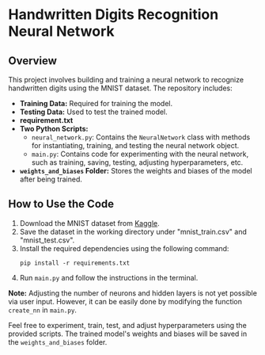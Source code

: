 # Handwritten Digits Recognition Neural Network

## Overview
This project involves building and training a neural network to recognize handwritten digits using the MNIST dataset. The repository includes:

- **Training Data:** Required for training the model.
- **Testing Data:** Used to test the trained model.
- **requirement.txt**
- **Two Python Scripts:**
  - `neural_network.py`: Contains the `NeuralNetwork` class with methods for instantiating, training, and testing the neural network object.
  - `main.py`: Contains code for experimenting with the neural network, such as training, saving, testing, adjusting hyperparameters, etc.
- **`weights_and_biases` Folder:** Stores the weights and biases of the model after being trained.

## How to Use the Code
1. Download the MNIST dataset from [Kaggle](https://www.kaggle.com/datasets/oddrationale/mnist-in-csv).
2. Save the dataset in the working directory under "mnist_train.csv" and "mnist_test.csv".
3. Install the required dependencies using the following command:
    ```
    pip install -r requirements.txt
    ```
3. Run `main.py` and follow the instructions in the terminal.

**Note:** Adjusting the number of neurons and hidden layers is not yet possible via user input. However, it can be easily done by modifying the function `create_nn` in `main.py`.

Feel free to experiment, train, test, and adjust hyperparameters using the provided scripts. The trained model's weights and biases will be saved in the `weights_and_biases` folder.
